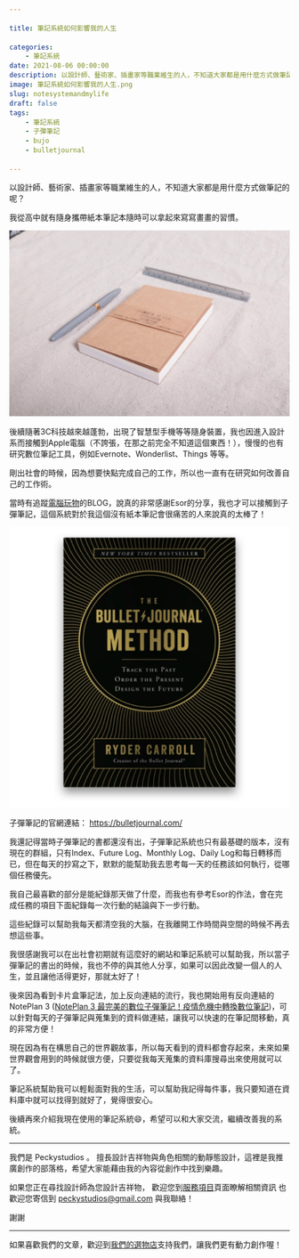 ```yaml
---

title: 筆記系統如何影響我的人生

categories:
    - 筆記系統
date: 2021-08-06 00:00:00 
description: 以設計師、藝術家、插畫家等職業維生的人，不知道大家都是用什麼方式做筆記的呢？
image: 筆記系統如何影響我的人生.png
slug: notesystemandmylife
draft: false
tags:
    - 筆記系統
    - 子彈筆記
    - bujo
    - bulletjournal

---
```



以設計師、藝術家、插畫家等職業維生的人，不知道大家都是用什麼方式做筆記的呢？

我從高中就有隨身攜帶紙本筆記本隨時可以拿起來寫寫畫畫的習慣。

![以前愛用的是臺灣的iPaper CFS筆記本](getImage.png)


後續隨著3C科技越來越蓬勃，出現了智慧型手機等等隨身裝置，我也因進入設計系而接觸到Apple電腦（不誇張，在那之前完全不知道這個東西！），慢慢的也有研究數位筆記工具，例如Evernote、Wonderlist、Things 等等。

剛出社會的時候，因為想要快點完成自己的工作，所以也一直有在研究如何改善自己的工作術。

當時有追蹤[電腦玩物](https://www.playpcesor.com/)的BLOG，說真的非常感謝Esor的分享，我也才可以接觸到子彈筆記，這個系統對於我這個沒有紙本筆記會很痛苦的人來說真的太棒了！

![子彈筆記思考術](Book_7fce494e-606f-43d0-89a2-51b698aa3369_600x.png)

子彈筆記的官網連結： https://bulletjournal.com/

我還記得當時子彈筆記的書都還沒有出，子彈筆記系統也只有最基礎的版本，沒有現在的群組，只有Index、Future Log、Monthly Log、Daily Log和每日轉移而已，但在每天的抄寫之下，默默的能幫助我去思考每一天的任務該如何執行，從哪個任務優先。

我自己最喜歡的部分是能紀錄那天做了什麼，而我也有參考Esor的作法，會在完成任務的項目下面紀錄每一次行動的結論與下一步行動。

這些紀錄可以幫助我每天都清空我的大腦，在我離開工作時間與空間的時候不再去想這些事。

我很感謝我可以在出社會初期就有這麼好的網站和筆記系統可以幫助我，所以當子彈筆記的書出的時候，我也不停的與其他人分享，如果可以因此改變一個人的人生，並且讓他活得更好，那就太好了！

後來因為看到卡片盒筆記法，加上反向連結的流行，我也開始用有反向連結的 NotePlan 3 ([NotePlan 3 最完美的數位子彈筆記！疫情危機中轉換數位筆記](https://peckystudios.com/p/noteplan3perfectbulletjournaltool/))，可以針對每天的子彈筆記與蒐集到的資料做連結，讓我可以快速的在筆記間移動，真的非常方便！

現在因為有在構思自己的世界觀故事，所以每天看到的資料都會存起來，未來如果世界觀會用到的時候就很方便，只要從我每天蒐集的資料庫搜尋出來使用就可以了。

筆記系統幫助我可以輕鬆面對我的生活，可以幫助我記得每件事，我只要知道在資料庫中就可以找得到就好了，覺得很安心。

後續再來介紹我現在使用的筆記系統😄️，希望可以和大家交流，繼續改善我的系統。


---

我們是 Peckystudios 。
擅長設計吉祥物與角色相關的動靜態設計，這裡是我推廣創作的部落格，希望大家能藉由我的內容從創作中找到樂趣。

如果您正在尋找設計師為您設計吉祥物，
歡迎您到[服務項目](https://peckyhsieh.wixsite.com/peckystudiosservice)頁面瞭解相關資訊
也歡迎您寄信到 peckystudios@gmail.com 與我聯絡！

謝謝

---

如果喜歡我們的文章，歡迎到[我們的選物店](https://www.rakuten.com.tw/shop/peckystudio/)支持我們，讓我們更有動力創作喔！